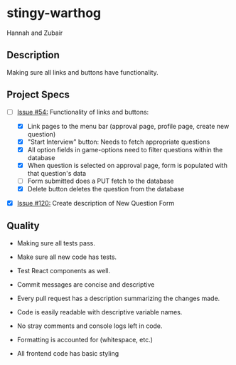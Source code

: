 # stingy-warthog
Hannah and Zubair

## Description
Making sure all links and buttons have functionality.

## Project Specs
- [ ] [Issue #54:](https://github.com/GuildCrafts/interview-app/issues/54) Functionality of links and buttons:
    - [X] Link pages to the menu bar (approval page, profile page, create new question)
    - [X] "Start Interview" button: Needs to fetch appropriate questions
    - [X] All option fields in game-options need to filter questions within the database
    - [X] When question is selected on approval page, form is populated with that question's data
    - [ ] Form submitted does a PUT fetch to the database
    - [X] Delete button deletes the question from the database

- [x] [Issue #120:](https://github.com/GuildCrafts/interview-app/issues/120) Create description of New Question Form


## Quality
* Making sure all tests pass.
* Make sure all new code has tests.
* Test React components as well.

* Commit messages are concise and descriptive
* Every pull request has a description summarizing the changes made.

* Code is easily readable with descriptive variable names.
* No stray comments and console logs left in code.
* Formatting is accounted for (whitespace, etc.)
* All frontend code has basic styling
